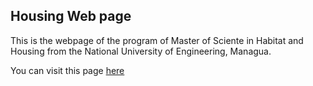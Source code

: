 ## Housing Web page

This is the webpage of the program of Master of Sciente in Habitat and Housing from the National University of Engineering, Managua.
<p> You can visit this page <a href="https://luisram87.github.io/housing/">here</a> </p>
